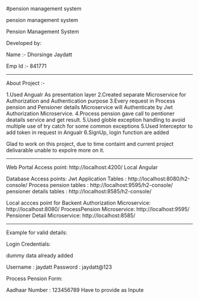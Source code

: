 #pension management system

pension management system


Pension Management System

Developed by:

Name :- Dhorsinge Jaydatt

Emp Id :- 841771

--------------------------------------------------------------------------------------------------

About Project :-

1.Used Angualr As presentation layer
2.Created separate Microservice for Authorization and Authentication purpose
3.Every request in Process pension and Pensioner details Microservice will Authenticate by Jwt Authorization Microservice.
4.Process pension gave call to pentioner deatails service and get result.
5.Used globle exception handling to avoid multiple use of try catch for some common exceptions
5.Used Interceptor to add token in request in Angualr
6.SignUp, login function are added


Glad to work on this project, due to time containt and current project delivarable unable to expolre more on it.


--------------------------------------------------------------------------------------------------
Web Portal Access point: http://localhost:4200/ Local Angular

Database Access points:
Jwt Application Tables : http://localhost:8080/h2-console/
Process pension tables : http://localhost:9595/h2-console/
pensioner details tables : http://localhost:8585/h2-console/


Local accces point for Backent
Authorization Microservice: http://localhost:8080/
ProcessPension Microservice: http://localhost:9595/
Pensioner Detail Microservice: http://localhost:8585/

--------------------------------------------------------------------------------------------------

Example for valid details:

Login Credentials:

dummy data already added

Username : jaydatt
Password : jaydatt@123


Process Pension Form:

Aadhaar Number : 123456789   Have to provide as Inpute


